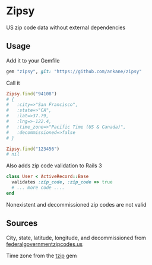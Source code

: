 # Zipsy

US zip code data without external dependencies

## Usage

Add it to your Gemfile

```ruby
gem "zipsy", git: "https://github.com/ankane/zipsy"
```

Call it

```ruby
Zipsy.find("94108")
# {
#   :city=>"San Francisco",
#   :state=>"CA",
#   :lat=>37.79,
#   :lng=>-122.4,
#   :time_zone=>"Pacific Time (US & Canada)",
#   :decommissioned=>false
# }

Zipsy.find("123456")
# nil
```

Also adds zip code validation to Rails 3

```ruby
class User < ActiveRecord::Base
  validates :zip_code, :zip_code => true
  # ... more code ....
end
```

Nonexistent and decommissioned zip codes are not valid

## Sources

City, state, latitude, longitude, and decommissioned from [federalgovernmentzipcodes.us](http://federalgovernmentzipcodes.us)

Time zone from the [tzip](https://github.com/farski/TZip) gem
